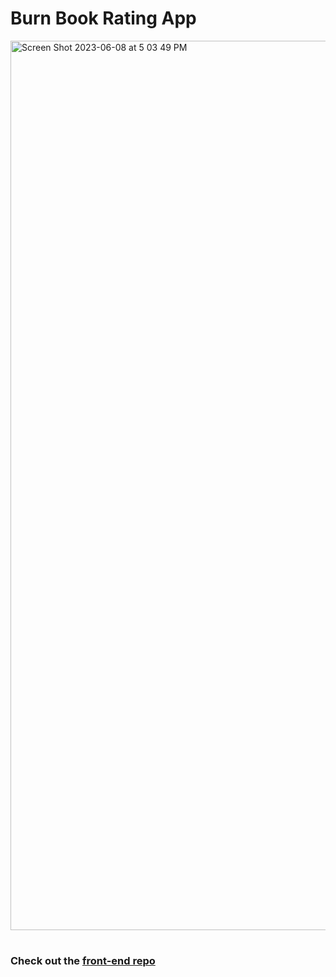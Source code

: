 # Burn Book Rating App

<img width="1423" alt="Screen Shot 2023-06-08 at 5 03 49 PM" src="https://github.com/kmhdesign123/burn-book-front/assets/127788664/80bb244b-32af-486f-94a9-c4a8f8a23901">

#

### Check out the [front-end repo](https://github.com/kmhdesign123/burn-book-front.git)